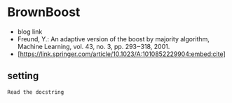 # BrownBoost
- blog link
- Freund, Y.: An adaptive version of the boost by majority algorithm, Machine Learning, vol. 43, no. 3, pp. 293‒318, 2001.
- [https://link.springer.com/article/10.1023/A:1010852229904:embed:cite]

## setting

    Read the docstring